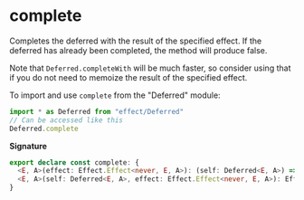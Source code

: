 # complete

Completes the deferred with the result of the specified effect. If the
deferred has already been completed, the method will produce false.

Note that `Deferred.completeWith` will be much faster, so consider using
that if you do not need to memoize the result of the specified effect.

To import and use `complete` from the "Deferred" module:

```ts
import * as Deferred from "effect/Deferred"
// Can be accessed like this
Deferred.complete
```

**Signature**

```ts
export declare const complete: {
  <E, A>(effect: Effect.Effect<never, E, A>): (self: Deferred<E, A>) => Effect.Effect<never, never, boolean>
  <E, A>(self: Deferred<E, A>, effect: Effect.Effect<never, E, A>): Effect.Effect<never, never, boolean>
}
```
